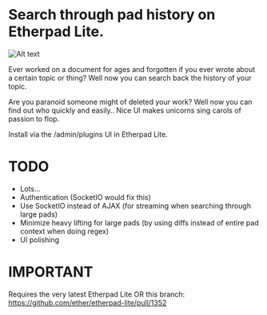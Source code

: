 # Search through pad history on Etherpad Lite.

![Alt text](http://i.imgur.com/gLoYk.png)

Ever worked on a document for ages and forgotten if you ever wrote about a certain topic or thing?  Well now you can search back the history of your topic.

Are you paranoid someone might of deleted your work?  Well now you can find out who quickly and easily..  Nice UI makes unicorns sing carols of passion to flop.

Install via the /admin/plugins UI in Etherpad Lite.

# TODO

* Lots...
* Authentication (SocketIO would fix this)
* Use SocketIO instead of AJAX (for streaming when searching through large pads)
* Minimize heavy lifting for large pads (by using diffs instead of entire pad context when doing regex)
* UI polishing

# IMPORTANT
Requires the very latest Etherpad Lite OR this branch: https://github.com/ether/etherpad-lite/pull/1352


